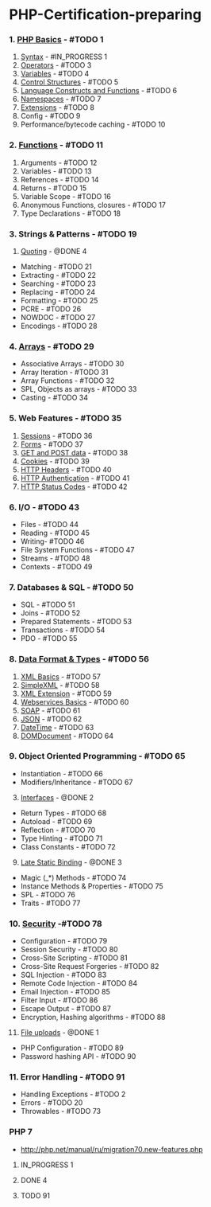 # PHP-Certification-preparing

### 1. [PHP Basics](./1-PHP-Basics/index.md) - #TODO 1
1. [Syntax](./1-PHP-Basics/1-syntax/index.md) - #IN_PROGRESS 1
2. [Operators](./1-PHP-Basics/2-operators/index.md) - #TODO 3
3. [Variables](./1-PHP-Basics/3-variables/index.md) - #TODO 4
4. [Control Structures](./1-PHP-Basics/4-control-structures/index.md) - #TODO 5
5. [Language Constructs and Functions](./1-PHP-Basics/5-language-constructs-and-functions/index.md) - #TODO 6
6. [Namespaces](./1-PHP-Basics/6-namespaces/index.md) - #TODO 7
7. [Extensions](./1-PHP-Basics/7-extensions/index.md) - #TODO 8
8. Config - #TODO 9
9. Performance/bytecode caching - #TODO 10

### 2. [Functions](./2-Functions/index.md) - #TODO 11
1. Arguments - #TODO 12
2. Variables - #TODO 13
3. References - #TODO 14
4. Returns - #TODO 15
5. Variable Scope - #TODO 16
6. Anonymous Functions, closures - #TODO 17
7. Type Declarations - #TODO 18

### 3. Strings & Patterns - #TODO 19
1. [Quoting](http://php.net/manual/en/language.types.string.php) - @DONE 4
 - Matching - #TODO 21
 - Extracting - #TODO 22
 - Searching - #TODO 23
 - Replacing - #TODO 24
 - Formatting - #TODO 25
 - PCRE - #TODO 26
 - NOWDOC - #TODO 27
 - Encodings - #TODO 28
 
### 4. [Arrays](./Arrays/index.md) - #TODO 29
 - Associative Arrays - #TODO 30
 - Array Iteration - #TODO 31
 - Array Functions - #TODO 32
 - SPL, Objects as arrays - #TODO 33
 - Casting - #TODO 34
 
### 5. Web Features - #TODO 35
1. [Sessions](http://php.net/manual/ru/book.session.php) - #TODO 36
2. [Forms](http://php.net/manual/ru/tutorial.forms.php) - #TODO 37
3. [GET and POST data](http://php.net/manual/ru/reserved.variables.php) - #TODO 38
4. [Cookies](http://php.net/manual/ru/features.cookies.php) - #TODO 39
5. [HTTP Headers](http://php.net/manual/ru/function.header.php) - #TODO 40
6. [HTTP Authentication](http://php.net/manual/ru/features.http-auth.php) - #TODO 41
7. [HTTP Status Codes](http://php.net/manual/ru/function.http-response-code.php) - #TODO 42
 
### 6. I/O - #TODO 43
 - Files - #TODO 44
 - Reading - #TODO 45
 - Writing- #TODO 46
 - File System Functions - #TODO 47
 - Streams - #TODO 48
 - Contexts - #TODO 49
 
### 7. Databases & SQL - #TODO 50
 - SQL - #TODO 51
 - Joins - #TODO 52
 - Prepared Statements - #TODO 53
 - Transactions - #TODO 54
 - PDO - #TODO 55
 
### 8. [Data Format & Types](./8-Data-Format-Types/index.md) - #TODO 56
1. [XML Basics](./8-Data-Format-Types/1-xml-basics/index.md) - #TODO 57
2. [SimpleXML](./8-Data-Format-Types/2-simple-xml/index.md) - #TODO 58
3. [XML Extension](http://php.net/manual/en/refs.xml.php) - #TODO 59
4. [Webservices Basics](http://php.net/manual/ru/refs.webservice.php) - #TODO 60
5. [SOAP](http://php.net/manual/ru/book.soap.php) - #TODO 61
6. [JSON](http://php.net/manual/ru/book.json.php) - #TODO 62
7. [DateTime](http://php.net/manual/ru/class.datetime.php) - #TODO 63
8. [DOMDocument](http://php.net/manual/ru/class.domdocument.php) - #TODO 64
 
### 9. Object Oriented Programming - #TODO 65
 - Instantiation - #TODO 66
 - Modifiers/Inheritance - #TODO 67
3. [Interfaces](./9-Object-Oriented-Programming/3-interfaces/index.md) - @DONE 2
 - Return Types - #TODO 68
 - Autoload - #TODO 69
 - Reflection - #TODO 70
 - Type Hinting - #TODO 71
 - Class Constants - #TODO 72
9. [Late Static Binding](./9-Object-Oriented-Programming/9-late-static-binding/index.md) - @DONE 3
 - Magic (_*) Methods - #TODO 74
 - Instance Methods & Properties - #TODO 75
 - SPL - #TODO 76
 - Traits - #TODO 77

### 10. [Security](./10-Security/index.md) -#TODO 78
 - Configuration - #TODO 79
 - Session Security - #TODO 80
 - Cross-Site Scripting - #TODO 81
 - Cross-Site Request Forgeries - #TODO 82
 - SQL Injection - #TODO 83
 - Remote Code Injection - #TODO 84
 - Email Injection - #TODO 85
 - Filter Input - #TODO 86
 - Escape Output - #TODO 87
 - Encryption, Hashing algorithms - #TODO 88
11. [File uploads](./10-Security/11-file-uploads/index.md) - @DONE 1
 - PHP Configuration - #TODO 89
 - Password hashing API - #TODO 90

### 11. Error Handling - #TODO 91
 - Handling Exceptions - #TODO 2
 - Errors - #TODO 20
 - Throwables - #TODO 73
 
 
### PHP 7
 - http://php.net/manual/ru/migration70.new-features.php


1. IN_PROGRESS 1

2. DONE 4

3. TODO 91